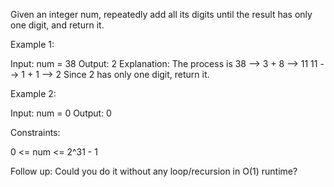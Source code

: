 Given an integer num, repeatedly add all its digits until the result has only
one digit, and return it.


Example 1:


Input: num = 38
Output: 2
Explanation: The process is
38 --> 3 + 8 --> 11
11 --> 1 + 1 --> 2 
Since 2 has only one digit, return it.


Example 2:


Input: num = 0
Output: 0



Constraints:


0 <= num <= 2^31 - 1



Follow up: Could you do it without any loop/recursion in O(1) runtime?



